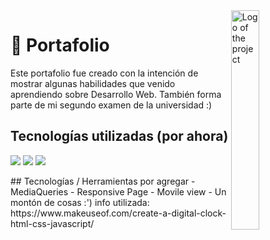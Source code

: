 <img src="https://avatars.githubusercontent.com/u/26632876?v=4" width="30%" alt="Logo of the project" align="right">

# 🚀 Portafolio 

Este portafolio fue creado con la intención de mostrar algunas habilidades que venido aprendiendo sobre Desarrollo Web.
También forma parte de mi segundo examen de la universidad :)

## Tecnologías utilizadas (por ahora)
<p>  
  <img src="https://img.shields.io/badge/HTML5-E34F26?style=for-the-badge&logo=html5&logoColor=white">
  <img src="https://img.shields.io/badge/CSS3-1572B6?style=for-the-badge&logo=css3&logoColor=white">
  <img src="https://img.shields.io/badge/JavaScript-F7DF1E?style=for-the-badge&logo=javascript&logoColor=black">
</p>
## Tecnologías / Herramientas por agregar
 - MediaQueries
 - Responsive Page
 - Movile view
 - Un montón de cosas :')
info utilizada: 
https://www.makeuseof.com/create-a-digital-clock-html-css-javascript/

